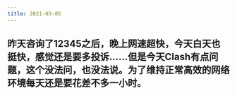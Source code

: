 ```yaml
---
title: 2021-03-05
---
```


## 昨天咨询了12345之后，晚上网速超快，今天白天也挺快，感觉还是要多投诉……但是今天Clash有点问题，这个没法问，也没法说。为了维持正常高效的网络环境每天还是要花差不多一小时。
##
